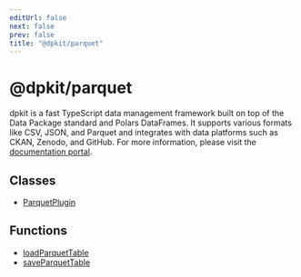```yaml
---
editUrl: false
next: false
prev: false
title: "@dpkit/parquet"
---
```


# @dpkit/parquet

dpkit is a fast TypeScript data management framework built on top of the Data Package standard and Polars DataFrames. It supports various formats like CSV, JSON, and Parquet and integrates with data platforms such as CKAN, Zenodo, and GitHub. For more information, please visit the [documentation portal](https://dpkit.datist.io).

## Classes

- [ParquetPlugin](/reference/_dpkit/parquet/parquetplugin/)

## Functions

- [loadParquetTable](/reference/_dpkit/parquet/loadparquettable/)
- [saveParquetTable](/reference/_dpkit/parquet/saveparquettable/)
